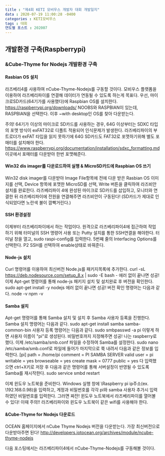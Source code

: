 ```yaml
---
title : "제4회 KETI 모비우스 개발자 대회 개발일지"
data : 2020-07-19 11:00:28 -0400
categories : KETI모비우스
tags : 대회
연도별 포스트 : 202007
---
```


## 개발환경 구축(Raspberrypi)
### &Cube-Thyme for Nodejs 개발환경 구축
#### Rasbian OS 설치
라즈베리4를 사용하여 nCube-Thyme-Nodejs를 구동할 것이다. 모비우스 플랫폼을 이용하여 라즈베리파이를 연결해 데이터가 연동될 수 있도록 하는게 목표다.
우선, 마이크로SD카드(64기가를 사용했다)에 Raspbian OS를 설치한다. 
https://raspberrypi.org/downloads/
NOOBS와 RASPBIAN이 있는데, RASPBIAN을 선택한다. 이후 ~with desktop인 OS를 찾아 다운받는다.

주의! 64기가 이상의 마이크로 SD카드를 사용하는 경우, 64G 이상부터는 SDXC 타입의 포맷 방식이 exFAT32로 디폴트 적용되어 인식문제가 발생한다.
라즈베리파이의 부트로더가 exFAT 타입을 읽지 못하기에 64G SD카드도 FAT32로 포맷하기위해 별도 포매터를 설치해야 한다.
https://www.raspberrypi.org/documentation/installation/sdxc_formatting.md 이곳에서 포매터를 다운받아 한번 포맷해준다.


#### Win32 dis imager를 다운로드하여 실행 & MicroSD카드에 Raspbian OS 쓰기
Win32 disk imager를 다운받아 Image File항목에 전에 다운 받은 Rasbian OS 이미지를 선택,
Device 항목에 포맷한 MicroSD를 선택,
Write 버튼을 클릭하여 라즈비안 설치를 완료한다. 
라즈베리파이 4에 완성된 마이크로 SD카드를 삽입하고, 모니터와 연결한 뒤 라즈베리파이에 전원을 연결해주면 라즈비안이 구동된다!
(SD카드가 제대로 인식되었다면 노란색 불이 깜빡거린다.)


#### SSH 환경설정
이제부터 라즈베리파이에서 하는 작업이다.
원격으로 라즈베리파이4에 접근하여 작업하기 위해 터미널의 SSH 명령어 사용 또는 Putty 설치를 통한 SSH연결을 해야한다.
터미널 창을 열고, sudo raspi-config를 입력한다.
5번째 줄의 Interfacing Options를 선택한다.
P2 SSH를 선택하여 enable상태로 바꿔준다.


#### Node-js 설치
Curl 명령어를 이용하여 최신버전 Node.js를 패키지목록에 추가한다.
curl -sL https://deb.nodesource.com/setup_8.x | sudo -E bash - 
에러 없이 끝나면 성공! 이제 Apt-get 명령어를 통해 node-js 패키지 설치 및 설치완료 후 버전을 확인한다.
sudo apt-get install -y nodejs
에러 없이 끝나면 성공! 버전 확인 명령어는 다음과 같다.
node -v
npm -v


#### Samba 설치
Apt-get 명령어를 통해 Samba 설치 및 설치 후 Samba 사용자 등록을 진행한다.
Samba 설치 명령어는 다음과 같다.
sudo apt-get install samba samba-common-bin
사용자 등록 명령어는 다음과 같다.
sudo smbpasswd -a pi
이렇게 하면 사용자 이름이 "pi"로 생성된다.
비밀번호까지 지정해주면 성공! 나는 raspberry로 했다.
이제 /etc/samba/smb.conf 파일을 수정하여 Samba를 설정한다.
sudo nano /etc/samba/smb.conf로 파일에 들어가 마지막으로 쭉 내려서 다음과 같은 정보를 입력한다.
[pi]
path = /home/pi
comment = PI SAMBA SERVER
valid user = pi
writable = yes
browseable = yes
create mask = 0777
public = yes
다 입력했으면 ctrl+X키로 저장 후 다음과 같은 명령어를 통해 서버설정이 반영될 수 있도록 Samba를 재시작한다.
sudo service smbd restart

이제 윈도우 노트북을 준비한다.
Windows 실행 창에 \\Raspberry pi ip주소(ex. \\192.168.0.98)을 입력하고, 계정과 비밀번호를 각각 pi와 samba 사용자 추가시 입력하였던 비밀번호를 입력한다.
그러면 짜잔! 윈도우 노트북에서 라즈베리파이를 열어볼 수 있다!
이때 주의!! 라즈베리파이와 윈도우 노트북이 같은 wifi를 사용해야 한다.


#### &Cube-Thyme for Nodejs 다운로드
OCEAN 홈페이지에서 nCube Thyme Nodejs 버전을 다운받는다.
가장 최신버전으로 다운받아주면 된다! 
http://developers.iotocean.org/archives/module/ncube-thyme-nodejs


다음 포스팅에서는 라즈베리파이4에서 nCube-Thyme-Nodejs를 구동해볼 것이다.
